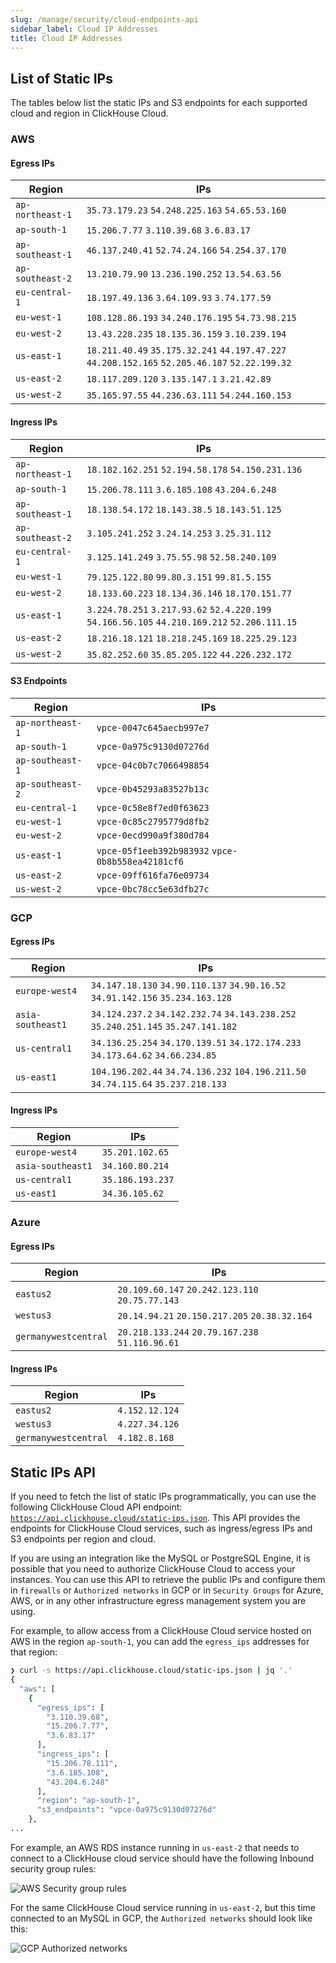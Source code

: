 ```yaml
---
slug: /manage/security/cloud-endpoints-api
sidebar_label: Cloud IP Addresses
title: Cloud IP Addresses
---
```


## List of Static IPs

The tables below list the static IPs and S3 endpoints for each supported cloud and region in ClickHouse Cloud.

### AWS

#### Egress IPs

| Region | IPs |
|--------|------|
| `ap-northeast-1` | `35.73.179.23` `54.248.225.163` `54.65.53.160` |
| `ap-south-1` | `15.206.7.77` `3.110.39.68` `3.6.83.17` |
| `ap-southeast-1` | `46.137.240.41` `52.74.24.166` `54.254.37.170` |
| `ap-southeast-2` | `13.210.79.90` `13.236.190.252` `13.54.63.56` |
| `eu-central-1` | `18.197.49.136` `3.64.109.93` `3.74.177.59` |
| `eu-west-1` | `108.128.86.193` `34.240.176.195` `54.73.98.215` |
| `eu-west-2` | `13.43.228.235` `18.135.36.159` `3.10.239.194` |
| `us-east-1` | `18.211.40.49` `35.175.32.241` `44.197.47.227` `44.208.152.165` `52.205.46.187` `52.22.199.32` |
| `us-east-2` | `18.117.209.120` `3.135.147.1` `3.21.42.89` |
| `us-west-2` | `35.165.97.55` `44.236.63.111` `54.244.160.153` |

#### Ingress IPs

| Region | IPs |
|--------|------|
| `ap-northeast-1` | `18.182.162.251` `52.194.58.178` `54.150.231.136` |
| `ap-south-1` | `15.206.78.111` `3.6.185.108` `43.204.6.248` |
| `ap-southeast-1` | `18.138.54.172` `18.143.38.5` `18.143.51.125` |
| `ap-southeast-2` | `3.105.241.252` `3.24.14.253` `3.25.31.112` |
| `eu-central-1` | `3.125.141.249` `3.75.55.98` `52.58.240.109` |
| `eu-west-1` | `79.125.122.80` `99.80.3.151` `99.81.5.155` |
| `eu-west-2` | `18.133.60.223` `18.134.36.146` `18.170.151.77` |
| `us-east-1` | `3.224.78.251` `3.217.93.62` `52.4.220.199` `54.166.56.105` `44.210.169.212` `52.206.111.15` |
| `us-east-2` | `18.216.18.121` `18.218.245.169` `18.225.29.123` |
| `us-west-2` | `35.82.252.60` `35.85.205.122` `44.226.232.172` |

#### S3 Endpoints

| Region | IPs |
|--------|------|
| `ap-northeast-1` | `vpce-0047c645aecb997e7` |
| `ap-south-1` | `vpce-0a975c9130d07276d` |
| `ap-southeast-1` | `vpce-04c0b7c7066498854` |
| `ap-southeast-2` | `vpce-0b45293a83527b13c` |
| `eu-central-1` | `vpce-0c58e8f7ed0f63623` |
| `eu-west-1` | `vpce-0c85c2795779d8fb2` |
| `eu-west-2` | `vpce-0ecd990a9f380d784` |
| `us-east-1` | `vpce-05f1eeb392b983932` `vpce-0b8b558ea42181cf6` |
| `us-east-2` | `vpce-09ff616fa76e09734` |
| `us-west-2` | `vpce-0bc78cc5e63dfb27c` |

### GCP

#### Egress IPs

| Region | IPs |
|--------|------|
| `europe-west4` | `34.147.18.130` `34.90.110.137` `34.90.16.52` `34.91.142.156` `35.234.163.128` |
| `asia-southeast1` | `34.124.237.2` `34.142.232.74` `34.143.238.252` `35.240.251.145` `35.247.141.182` |
| `us-central1` | `34.136.25.254` `34.170.139.51` `34.172.174.233` `34.173.64.62` `34.66.234.85` |
| `us-east1` | `104.196.202.44` `34.74.136.232` `104.196.211.50` `34.74.115.64` `35.237.218.133` |

#### Ingress IPs

| Region | IPs |
|--------|------|
| `europe-west4` | `35.201.102.65` |
| `asia-southeast1` | `34.160.80.214` |
| `us-central1` | `35.186.193.237` |
| `us-east1` | `34.36.105.62` |

### Azure

#### Egress IPs

| Region | IPs |
|--------|------|
| `eastus2` | `20.109.60.147` `20.242.123.110` `20.75.77.143` |
| `westus3` | `20.14.94.21` `20.150.217.205` `20.38.32.164` |
| `germanywestcentral` | `20.218.133.244` `20.79.167.238` `51.116.96.61` |

#### Ingress IPs

| Region | IPs |
|--------|------|
| `eastus2` | `4.152.12.124` |
| `westus3` | `4.227.34.126` |
| `germanywestcentral` | `4.182.8.168` |

## Static IPs API

If you need to fetch the list of static IPs programmatically, you can use the following ClickHouse Cloud API endpoint: [`https://api.clickhouse.cloud/static-ips.json`](https://api.clickhouse.cloud/static-ips.json). This API provides the endpoints for ClickHouse Cloud services, such as ingress/egress IPs and S3 endpoints per region and cloud.

If you are using an integration like the MySQL or PostgreSQL Engine, it is possible that you need to authorize ClickHouse Cloud to access your instances. You can use this API to retrieve the public IPs and configure them in `firewalls` or `Authorized networks` in GCP or in `Security Groups` for Azure, AWS, or in any other infrastructure egress management system you are using.

For example, to allow access from a ClickHouse Cloud service hosted on AWS in the region `ap-south-1`, you can add the `egress_ips` addresses for that region:

```bash
❯ curl -s https://api.clickhouse.cloud/static-ips.json | jq '.'
{
  "aws": [
    {
      "egress_ips": [
        "3.110.39.68",
        "15.206.7.77",
        "3.6.83.17"
      ],
      "ingress_ips": [
        "15.206.78.111",
        "3.6.185.108",
        "43.204.6.248"
      ],
      "region": "ap-south-1",
      "s3_endpoints": "vpce-0a975c9130d07276d"
    },
...
```

For example, an AWS RDS instance running in `us-east-2` that needs to connect to a ClickHouse cloud service should have the following Inbound security group rules:

![AWS Security group rules](@site/docs/_snippets/images/aws-rds-mysql.png)

For the same ClickHouse Cloud service running in `us-east-2`, but this time connected to an MySQL in GCP, the `Authorized networks` should look like this:

![GCP Authorized networks](@site/docs/_snippets/images/gcp-authorized-network.png)
